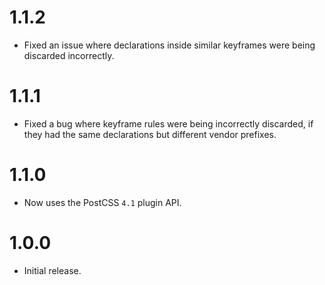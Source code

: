 # 1.1.2

* Fixed an issue where declarations inside similar keyframes were being
  discarded incorrectly.

# 1.1.1

* Fixed a bug where keyframe rules were being incorrectly discarded, if they had
  the same declarations but different vendor prefixes.

# 1.1.0

* Now uses the PostCSS `4.1` plugin API.

# 1.0.0

* Initial release.
